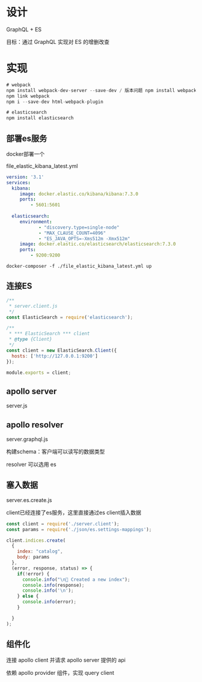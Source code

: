 # 设计

GraphQL + ES

目标：通过 GraphQL 实现对 ES 的增删改查



# 实现

```js
# webpack
npm install webpack-dev-server --save-dev / 版本问题 npm install webpack serve --save-dev
npm link webpack
npm i --save-dev html-webpack-plugin

# elasticsearch
npm install elasticsearch
```

## 部署es服务

docker部署一个 

file_elastic_kibana_latest.yml

```yml
version: '3.1'
services:
  kibana:
     image: docker.elastic.co/kibana/kibana:7.3.0
     ports:
         - 5601:5601
         
  elasticsearch:
     environment:
            - "discovery.type=single-node"
            - "MAX_CLAUSE_COUNT=4096"
            - "ES_JAVA_OPTS=-Xms512m -Xmx512m" 
     image: docker.elastic.co/elasticsearch/elasticsearch:7.3.0
     ports:
         - 9200:9200
```

```shell
docker-composer -f ./file_elastic_kibana_latest.yml up
```



## 连接ES

```javascript
/**
 * server.client.js
 */
const ElasticSearch = require('elasticsearch');

/**
 * *** ElasticSearch *** client
 * @type {Client}
 */
const client = new ElasticSearch.Client({
  hosts: ['http://127.0.0.1:9200']
});

module.exports = client;
```

## apollo server

server.js 



## apollo resolver

server.graphql.js

构建schema：客户端可以读写的数据类型

resolver 可以选用 es



## 塞入数据

server.es.create.js

client已经连接了es服务，这里直接通过es client插入数据

```javascript
const client = require('./server.client');
const params = require('./json/es.settings-mappings');

client.indices.create(
  {
    index: "catalog",
    body: params
  },
  (error, response, status) => {
    if(!error) {
      console.info("\n🚀 Created a new index");
      console.info(response);
      console.info('\n');
    } else {
      console.info(error);
    }

  }
);
```



## 组件化

连接 apollo client 并请求 apollo server 提供的 api

依赖 apollo provider 组件，实现 query client
